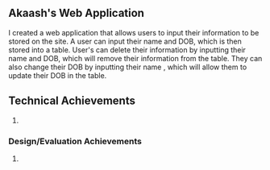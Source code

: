 ## Akaash's Web Application
I created a web application that allows users to input their information to be stored on the site. A user can input their name and DOB, which is then stored into a table. User's can delete their information by inputting their name and DOB, which will remove their information from the table. They can also change their DOB by inputting their name , which will allow them to update their DOB in the table.

## Technical Achievements
1. 

### Design/Evaluation Achievements
1.  

